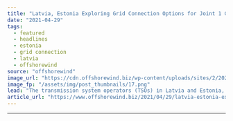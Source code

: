 ```yaml
---
title: "Latvia, Estonia Exploring Grid Connection Options for Joint 1 GW OWF Project"
date: "2021-04-29"
tags: 
  - featured
  - headlines
  - estonia
  - grid connection
  - latvia
  - offshorewind
source: "offshorewind"
image_url: "https://cdn.offshorewind.biz/wp-content/uploads/sites/2/2021/04/29091003/AST_Elering_Offshore-Wind-Estonia-Lativa.png"
image_fp: "/assets/img/post_thumbnails/17.png"
lead: "The transmission system operators (TSOs) in Latvia and Estonia, AS Augstsprieguma tikls (AST) and"
article_url: "https://www.offshorewind.biz/2021/04/29/latvia-estonia-exploring-grid-connection-options-for-joint-1-gw-owf-project/"
---
```


---
